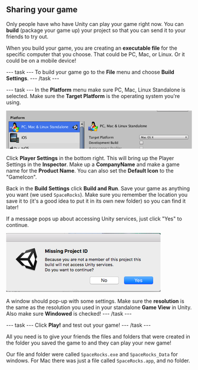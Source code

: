 ## Sharing your game

Only people have who have Unity can play your game right now. You can **build** (package your game up) your project so that you can send it to your friends to try out. 

When you build your game, you are creating an **executable file** for the specific computer that you choose. That could be PC, Mac, or Linux. Or it could be on a mobile device!

--- task ---
To build your game go to the **File** menu and choose **Build Settings**.
--- /task ---

--- task ---
In the **Platform** menu make sure PC, Mac, Linux Standalone is selected. Make sure the **Target Platform** is the operating system you're using.

![The selected platform and target platform](images/step9_BuildSettingsPlatform.png)

Click **Player Settings** in the bottom right. This will bring up the Player Settings in the **Inspector**. Make up a **CompanyName** and make a game name for the **Product Name**. You can also set the **Default Icon** to the "GameIcon". 

Back in the **Build Settings** click **Build and Run**. Save your game as anything you want (we used `SpaceRocks`). Make sure you remember the location you save it to (it's a good idea to put it in its own new folder) so you can find it later!

If a message pops up about accessing Unity services, just click "Yes" to continue.

![Popup message](images/step9_UnityServicesMessage.png)

A window should pop-up with some settings. Make sure the **resolution** is the same as the resolution you used in your standalone **Game View** in Unity. Also make sure **Windowed** is checked!
--- /task ---

--- task ---
Click **Play!** and test out your game!
--- /task ---


All you need is to give your friends the files and folders that were created in the folder you saved the game to and they can play your new game! 

Our file and folder were called `SpaceRocks.exe` and `SpaceRocks_Data` for windows. For Mac there was just a file called `SpaceRocks.app`, and no folder.
